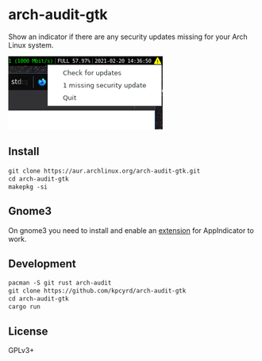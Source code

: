 # arch-audit-gtk

Show an indicator if there are any security updates missing for your Arch Linux
system.

![screenshot](docs/arch-audit-gtk.png)

## Install

    git clone https://aur.archlinux.org/arch-audit-gtk.git
    cd arch-audit-gtk
    makepkg -si

## Gnome3

On gnome3 you need to install and enable an
[extension](https://extensions.gnome.org/extension/615/appindicator-support/)
for AppIndicator to work.

## Development

    pacman -S git rust arch-audit
    git clone https://github.com/kpcyrd/arch-audit-gtk
    cd arch-audit-gtk
    cargo run

## License

GPLv3+
